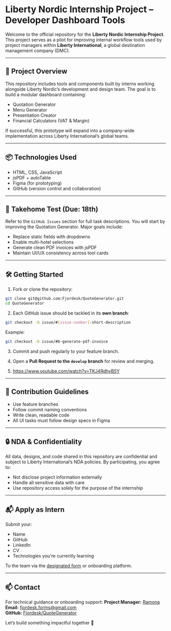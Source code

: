 # Liberty Nordic Internship Project – Developer Dashboard Tools

Welcome to the official repository for the **Liberty Nordic Internship Project**. This project serves as a pilot for improving internal workflow tools used by project managers within **Liberty International**, a global destination management company (DMC).

---

## 🚀 Project Overview

This repository includes tools and components built by interns working alongside Liberty Nordic’s development and design team. The goal is to build a modular dashboard containing:

- Quotation Generator
- Menu Generator
- Presentation Creator
- Financial Calculators (VAT & Margin)

If successful, this prototype will expand into a company-wide implementation across Liberty International’s global teams.

---

## 📦 Technologies Used

- HTML, CSS, JavaScript
- jsPDF + autoTable
- Figma (for prototyping)
- GitHub (version control and collaboration)

---

## 🧪 Takehome Test (Due: 18th)

Refer to the `GitHub Issues` section for full task descriptions. You will start by improving the Quotation Generator. Major goals include:

- Replace static fields with dropdowns
- Enable multi-hotel selections
- Generate clean PDF invoices with jsPDF
- Maintain UI/UX consistency across tool cards

---

## 🛠 Getting Started

1. Fork or clone the repository:

```bash
git clone git@github.com:Fjordesk/QuoteGenerator.git
cd QuoteGenerator
```

2. Each GitHub issue should be tackled in its **own branch**:

```bash
git checkout -b issue/#[issue-number]-short-description
```

Example:
```bash
git checkout -b issue/#6-generate-pdf-invoice
```

3. Commit and push regularly to your feature branch.

4. Open a **Pull Request to the `develop` branch** for review and merging.
5. https://www.youtube.com/watch?v=TKJ4RdhyB5Y

---

## 👥 Contribution Guidelines

- Use feature branches
- Follow commit naming conventions
- Write clean, readable code
- All UI tasks must follow design specs in Figma

---

## 🔒 NDA & Confidentiality

All data, designs, and code shared in this repository are confidential and subject to Liberty International’s NDA policies. By participating, you agree to:

- Not disclose project information externally
- Handle all sensitive data with care
- Use repository access solely for the purpose of the internship

---

## 📬 Apply as Intern

Submit your:

- Name
- GitHub
- LinkedIn
- CV
- Technologies you're currently learning

To the team via the [designated form](https://forms.gle/E3e9aGDQ3S6X5aWY6) or onboarding platform.

---

## 📫 Contact

For technical guidance or onboarding support: **Project Manager:** [Ramona](https://github.com/Ramona-Ekanayake)\
**Email:** [fjordesk.forms@gmail.com](mailto:fjordesk.forms@gmail.com)\
**GitHub:** [Fjordesk/QuoteGenerator](https://github.com/Fjordesk/QuoteGenerator)

Let’s build something impactful together 🚀

